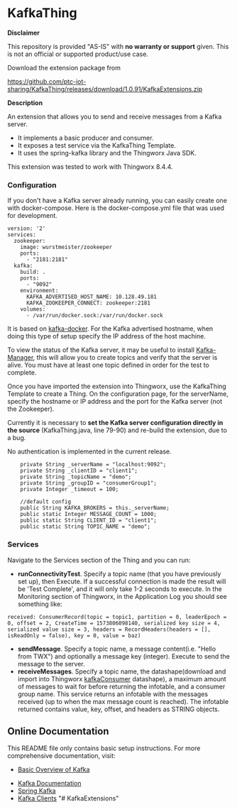 # KafkaThing

**Disclaimer**

This repository is provided "AS-IS" with **no warranty or support** given. This is not an official or supported product/use case. 

Download the extension package from

https://github.com/ptc-iot-sharing/KafkaThing/releases/download/1.0.91/KafkaExtensions.zip


**Description**

An extension that allows you to send and receive messages from a Kafka server. 

* It implements a basic producer and consumer. 
* It exposes a test service via the KafkaThing Template. 
* It uses the spring-kafka library and the Thingworx Java SDK.

This extension was tested to work with Thingworx 8.4.4.



### Configuration

If you don't have a Kafka server already running, you can easily create one with docker-compose. Here is the docker-compose.yml file that was used for development.

```
version: '2'
services:
  zookeeper:
    image: wurstmeister/zookeeper
    ports:
      - "2181:2181"
  kafka:
    build: .
    ports:
      - "9092"
    environment:
      KAFKA_ADVERTISED_HOST_NAME: 10.128.49.181
      KAFKA_ZOOKEEPER_CONNECT: zookeeper:2181
    volumes:
      - /var/run/docker.sock:/var/run/docker.sock
```

It is based on [kafka-docker](https://github.com/wurstmeister/kafka-docker). For the Kafka advertised hostname, when doing this type of setup specify the IP address of the host machine.

To view the status of the Kafka server, it may be useful to install [Kafka-Manager](https://github.com/yahoo/kafka-manager), this will allow you to create topics and verify that the server is alive. You must have at least one topic defined in order for the test to complete. 

Once you have imported the extension into Thingworx, use the KafkaThing Template to create a Thing. On the configuration page, for the serverName, specify the hostname or IP address and the port for the Kafka server (not the Zookeeper).  

Currently it is necessary to **set the Kafka server configuration directly in the source** (KafkaThing.java, line 79-90) and re-build the extension, due to a bug.

No authentication is implemented in the current release.

``````
    private String _serverName = "localhost:9092";
    private String _clientID = "client1";
    private String _topicName = "demo";
    private String _groupID = "consumerGroup1";
    private Integer _timeout = 100;

    //default config
    public String KAFKA_BROKERS = this._serverName;
    public static Integer MESSAGE_COUNT = 1000;
    public static String CLIENT_ID = "client1";
    public static String TOPIC_NAME = "demo";
``````

### Services

Navigate to the Services section of the Thing and you can run: 

* **runConnectivityTest**. Specify a topic name (that you have previously set up), then Execute. If a successful connection is made the result will be 'Test Complete', and it will only take 1-2 seconds to execute. In the Monitoring section of Thingworx, in the Application Log you should see something like:

```
received: ConsumerRecord(topic = topic1, partition = 0, leaderEpoch = 0, offset = 2, CreateTime = 1573806098140, serialized key size = 4, serialized value size = 3, headers = RecordHeaders(headers = [], isReadOnly = false), key = 0, value = baz) 
```

* **sendMessage**. Specify a topic name, a message content(i.e. "Hello from TWX") and optionally a message key (integer).  Execute to send the message to the server.
* **receiveMessages**. Specify a topic name, the datashape(download and import into Thingworx [kafkaConsumer](https://github.com/ptc-iot-sharing/KafkaThing/tree/master/twx) datashape), a maximum amount of messages to wait for before returning the infotable, and a consumer group name. This service returns an infotable with the messages received (up to when the max message count is reached). The infotable returned contains value, key, offset, and headers as STRING objects.


## Online Documentation

This README file only contains basic setup instructions.  For more
comprehensive documentation, visit:

* [Basic Overview of Kafka](https://www.cloudkarafka.com/blog/2016-11-30-part1-kafka-for-beginners-what-is-apache-kafka.html)

- [Kafka Documentation](https://kafka.apache.org/documentation/)   
- [Spring Kafka](https://docs.spring.io/spring-kafka/docs/current/reference/html/#introduction)
- [Kafka Clients](https://docs.spring.io/spring-kafka/docs/current/reference/html/#introduction)
"# KafkaExtensions" 
